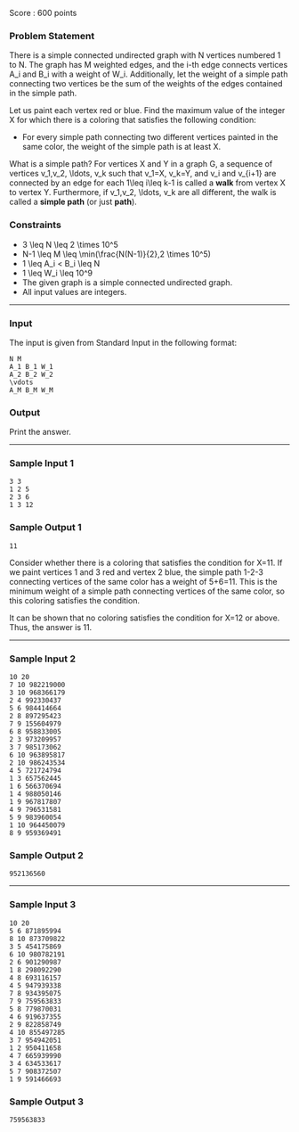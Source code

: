 Score : 600 points

### Problem Statement

There is a simple connected undirected graph with N vertices numbered 1 to N. The graph has M weighted edges, and the i-th edge connects vertices A\_i and B\_i with a weight of W\_i. Additionally, let the weight of a simple path connecting two vertices be the sum of the weights of the edges contained in the simple path.

Let us paint each vertex red or blue. Find the maximum value of the integer X for which there is a coloring that satisfies the following condition:

* For every simple path connecting two different vertices painted in the same color, the weight of the simple path is at least X.

 What is a simple path?
For vertices X and Y in a graph G, a sequence of vertices v\_1,v\_2, \ldots, v\_k such that v\_1=X, v\_k=Y, and v\_i and v\_{i+1} are connected by an edge for each 1\leq i\leq k-1 is called a **walk** from vertex X to vertex Y.
Furthermore, if v\_1,v\_2, \ldots, v\_k are all different, the walk is called a **simple path** (or just **path**).

### Constraints

* 3 \leq N \leq 2 \times 10^5
* N-1 \leq M \leq \min(\frac{N(N-1)}{2},2 \times 10^5)
* 1 \leq A\_i < B\_i \leq N
* 1 \leq W\_i \leq 10^9
* The given graph is a simple connected undirected graph.
* All input values are integers.

---

### Input

The input is given from Standard Input in the following format:

```
N M
A_1 B_1 W_1
A_2 B_2 W_2
\vdots
A_M B_M W_M
```

### Output

Print the answer.

---

### Sample Input 1

```
3 3
1 2 5
2 3 6
1 3 12
```

### Sample Output 1

```
11
```

Consider whether there is a coloring that satisfies the condition for X=11. If we paint vertices 1 and 3 red and vertex 2 blue, the simple path 1-2-3 connecting vertices of the same color has a weight of 5+6=11. This is the minimum weight of a simple path connecting vertices of the same color, so this coloring satisfies the condition.

It can be shown that no coloring satisfies the condition for X=12 or above. Thus, the answer is 11.

---

### Sample Input 2

```
10 20
7 10 982219000
3 10 968366179
2 4 992330437
5 6 984414664
2 8 897295423
7 9 155604979
6 8 958833005
2 3 973209957
3 7 985173062
6 10 963895817
2 10 986243534
4 5 721724794
1 3 657562445
1 6 566370694
1 4 988050146
1 9 967817807
4 9 796531581
5 9 983960054
1 10 964450079
8 9 959369491
```

### Sample Output 2

```
952136560
```

---

### Sample Input 3

```
10 20
5 6 871895994
8 10 873709822
3 5 454175869
6 10 980782191
2 6 901290987
1 8 298092290
4 8 693116157
4 5 947939338
7 8 934395075
7 9 759563833
5 8 779870031
4 6 919637355
2 9 822858749
4 10 855497285
3 7 954942051
1 2 950411658
4 7 665939990
3 4 634533617
5 7 908372507
1 9 591466693
```

### Sample Output 3

```
759563833
```